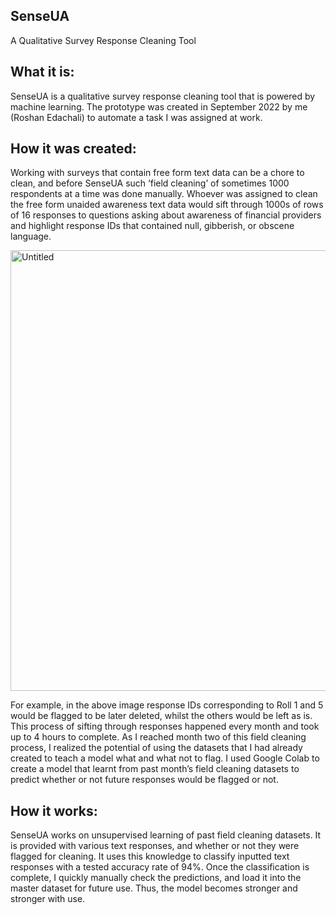 ## SenseUA
A Qualitative Survey Response Cleaning Tool

## What it is:
SenseUA is a qualitative survey response cleaning tool that is powered by machine learning. The prototype was created in September 2022 by me (Roshan Edachali) to automate a task I was assigned at work. 

## How it was created:
Working with surveys that contain free form text data can be a chore to clean, and before SenseUA such ‘field cleaning’ of sometimes 1000 respondents at a time was done manually. Whoever was assigned to clean the free form unaided awareness text data would sift through 1000s of rows of 16 responses to questions asking about awareness of financial providers and highlight response IDs that contained null, gibberish, or obscene language.  

<img width="705" alt="Untitled" src="https://user-images.githubusercontent.com/85485511/193170238-bff57109-9fed-4018-834b-dd6e7ee7ef0e.png">

For example, in the above image response IDs corresponding to Roll 1 and 5 would be flagged to be later deleted, whilst the others would be left as is. This process of sifting through responses happened every month and took up to 4 hours to complete. As I reached month two of this field cleaning process, I realized the potential of using the datasets that I had already created to teach a model what and what not to flag. I used Google Colab to create a model that learnt from past month’s field cleaning datasets to predict whether or not future responses would be flagged or not. 

## How it works:
SenseUA works on unsupervised learning of past field cleaning datasets. It is provided with various text responses, and whether or not they were flagged for cleaning. It uses this knowledge to classify inputted text responses with a tested accuracy rate of 94%. Once the classification is complete, I quickly manually check the predictions, and load it into the master dataset for future use. Thus, the model becomes stronger and stronger with use.
